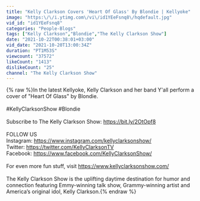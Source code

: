 ```yaml
---
title: "Kelly Clarkson Covers 'Heart Of Glass' By Blondie | Kellyoke"
image: "https:\/\/i.ytimg.com\/vi\/id1YEeFsnq8\/hqdefault.jpg"
vid_id: "id1YEeFsnq8"
categories: "People-Blogs"
tags: ["Kelly Clarkson","Blondie","The Kelly Clarkson Show"]
date: "2021-10-22T00:38:01+03:00"
vid_date: "2021-10-20T13:00:34Z"
duration: "PT1M53S"
viewcount: "37572"
likeCount: "1413"
dislikeCount: "25"
channel: "The Kelly Clarkson Show"
---
```

{% raw %}In the latest Kellyoke, Kelly Clarkson and her band Y'all perform a cover of &quot;Heart Of Glass&quot; by Blondie.<br /><br />#KellyClarksonShow #Blondie<br /><br />Subscribe to The Kelly Clarkson Show: <a rel="nofollow" target="blank" href="https://bit.ly/2OtOpf8">https://bit.ly/2OtOpf8</a><br /> <br />FOLLOW US<br />Instagram: <a rel="nofollow" target="blank" href="https://www.instagram.com/kellyclarksonshow/">https://www.instagram.com/kellyclarksonshow/</a><br />Twitter: <a rel="nofollow" target="blank" href="https://twitter.com/KellyClarksonTV">https://twitter.com/KellyClarksonTV</a> <br />Facebook: <a rel="nofollow" target="blank" href="https://www.facebook.com/KellyClarksonShow/">https://www.facebook.com/KellyClarksonShow/</a><br /> <br />For even more fun stuff, visit <a rel="nofollow" target="blank" href="https://www.kellyclarksonshow.com/">https://www.kellyclarksonshow.com/</a><br /> <br />The Kelly Clarkson Show is the uplifting daytime destination for humor and connection featuring Emmy-winning talk show, Grammy-winning artist and America’s original idol, Kelly Clarkson.{% endraw %}

